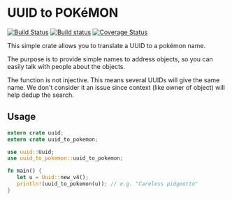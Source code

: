 # UUID to POKéMON

[![Build Status](https://travis-ci.org/CleverCloud/uuid_to_pokemon.rs.svg?branch=master)](https://travis-ci.org/CleverCloud/uuid_to_pokemon.rs)
[![Build status](https://ci.appveyor.com/api/projects/status/wkquvy5qw2sy3lmc?svg=true)](https://ci.appveyor.com/project/Keruspe/uuid-to-pokemon-rs)
[![Coverage Status](https://coveralls.io/repos/github/CleverCloud/uuid_to_pokemon.rs/badge.svg?branch=master)](https://coveralls.io/github/CleverCloud/uuid_to_pokemon.rs?branch=master)

This simple crate allows you to translate a UUID to a pokémon name.

The purpose is to provide simple names to address objects, so you can easily talk with
people about the objects.

The function is not injective. This means several UUIDs will give the same name. We don't
consider it an issue since context (like owner of object) will help dedup the search.

## Usage

```rust
extern crate uuid;
extern crate uuid_to_pokemon;

use uuid::Uuid;
use uuid_to_pokemon::uuid_to_pokemon;

fn main() {
   let u = Uuid::new_v4();
   println!(uuid_to_pokemon(u)); // e.g. "Careless pidgeotto"
}
```
